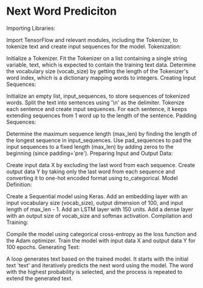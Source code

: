 # Next Word Prediciton

Importing Libraries:

Import TensorFlow and relevant modules, including the Tokenizer, to tokenize text and create input sequences for the model.
Tokenization:

Initialize a Tokenizer.
Fit the Tokenizer on a list containing a single string variable, text, which is expected to contain the training text data.
Determine the vocabulary size (vocab_size) by getting the length of the Tokenizer's word index, which is a dictionary mapping words to integers.
Creating Input Sequences:

Initialize an empty list, input_sequences, to store sequences of tokenized words.
Split the text into sentences using '\n' as the delimiter.
Tokenize each sentence and create input sequences. For each sentence, it keeps extending sequences from 1 word up to the length of the sentence.
Padding Sequences:

Determine the maximum sequence length (max_len) by finding the length of the longest sequence in input_sequences.
Use pad_sequences to pad the input sequences to a fixed length (max_len) by adding zeros to the beginning (since padding='pre').
Preparing Input and Output Data:

Create input data X by excluding the last word from each sequence.
Create output data Y by taking only the last word from each sequence and converting it to one-hot encoded format using to_categorical.
Model Definition:

Create a Sequential model using Keras.
Add an embedding layer with an input vocabulary size (vocab_size), output dimension of 100, and input length of max_len - 1.
Add an LSTM layer with 150 units.
Add a dense layer with an output size of vocab_size and softmax activation.
Compilation and Training:

Compile the model using categorical cross-entropy as the loss function and the Adam optimizer.
Train the model with input data X and output data Y for 100 epochs.
Generating Text:

A loop generates text based on the trained model. It starts with the initial text 'text' and iteratively predicts the next word using the model.
The word with the highest probability is selected, and the process is repeated to extend the generated text.
